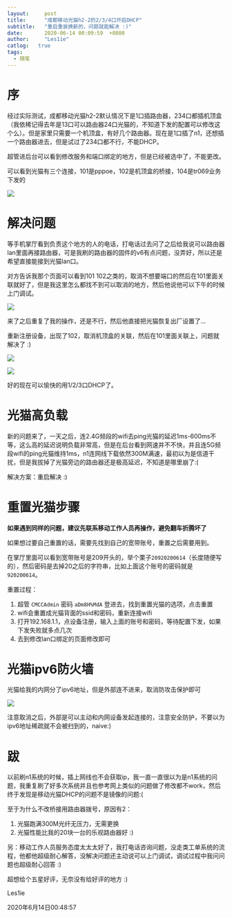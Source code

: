 ```yaml
---
layout:		post
title:		"成都移动光猫h2-2的2/3/4口开启DHCP"
subtitle:	"重启重装换新的，问题就能解决 :)"
date:		2020-06-14 00:09:59  +0800
author:		"Les1ie"
catlog:   true
tags: 
  - 随笔
---
```


# 序
经过实际测试，成都移动光猫h2-2默认情况下是1口插路由器，234口都插机顶盒（我依稀记得去年是13口可以路由器24口光猫的，不知道下发的配置可以修改这个么）。但是家里只需要一个机顶盒，有好几个路由器。现在是1口插了n1，还想插一个路由器进去，但是试过了234口都不行，不能DHCP。

超管进后台可以看到修改服务和端口绑定的地方，但是已经被选中了，不能更改。

可以看到光猫有三个连接，101是pppoe，102是机顶盒的桥接，104是tr069业务下发的

![](http://static.scuseek.com/20200614010010.png)


# 解决问题
等手机掌厅看到负责这个地方的人的电话，打电话过去问了之后给我说可以路由器lan里面再接路由器，可是我刷的路由器的固件的v6有点问题，没弄好，所以还是希望直接能接到光猫lan口。



对方告诉我那个页面可以看到101 102之类的，取消不想要端口的然后在101里面关联就好了，但是我这里怎么都找不到可以取消的地方，然后他说他可以下午的时候上门调试。

![](http://static.scuseek.com/20200614002414.png)

来了之后重复了我的操作，还是不行，然后他直接把光猫恢复出厂设置了...

重新注册设备，出现了102，取消机顶盒的关联，然后在101里面关联上，问题就解决了 :)

![](http://static.scuseek.com/20200614002611.png)





![](http://static.scuseek.com/20200614002717.png)



好的现在可以愉快的用1/2/3口DHCP了。

# 光猫高负载

新的问题来了，一天之后，连2.4G频段的wifi去ping光猫的延迟1ms-600ms不等，这么高的延迟说明负载非常高，但是在后台看到网速并不不快，并且连5G频段wifi的ping光猫维持1ms，n1连网线下载依然300M满速，最初以为是信道干扰，但是我拔掉了光猫旁边的路由器还是极高延迟，不知道是哪里崩了:(  

解决方案：重启解决 :) 



# 重置光猫步骤

**如果遇到同样的问题，建议先联系移动工作人员再操作，避免翻车折腾坏了**



如果想过要自己重置的话，需要先找到自己的宽带账号，重置之后需要用到。

在掌厅里面可以看到宽带账号是209开头的，举个栗子`20920200614`（长度随便写的），然后密码是去掉20之后的字符串，比如上面这个账号的密码就是`920200614`。

重置过程：
1. 超管 `CMCCAdmin` 密码 `aDm8H%MdA` 登进去，找到重置光猫的选项，点击重置
2. wifi会重置成光猫背面的ssid和密码，重新连接wifi
3. 打开192.168.1.1，点设备注册，输入上面的账号和密码，等待配置下发，如果下发失败就多点几次
4. 去到修改lan口绑定的页面修改即可

# 光猫ipv6防火墙

光猫给我的内网分了ipv6地址，但是外部连不进来，取消防攻击保护即可

![](http://static.scuseek.com/20200614003757.png)

注意取消之后，外部是可以主动和内网设备发起连接的，注意安全防护，不要以为ipv6地址稀疏就不会被扫到的，naive:)



# 跋

以前刷n1系统的时候，插上网线也不会获取ip，我一直一直很以为是n1系统的问题，我重复刷了好多次系统并且也参考网上类似的问题做了修改都不work，然后终于发现是移动光猫DHCP的问题不是镜像的问题:(



至于为什么不改桥接用路由器拨号，原因有2：

1. 光猫跑满300M光纤无压力，无需更换
2. 光猫性能比我的20块一台的乐视路由器好 :)

另：移动工作人员服务态度太太太好了，我打电话咨询问题，没走类工单系统的流程，他都他超级耐心解答，没解决问题还主动说可以上门调试，调试过程中我问问题也超级耐心回答 :)

超想给个五星好评，无奈没有给好评的地方 :)





Les1ie

2020年6月14日00:48:57